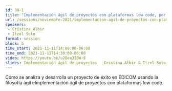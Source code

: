 ```yaml
---
id: B9-1
title: "Implementación ágil de proyectos con plataformas low code, por Edicom"
url: /sessions/noviembre-2021/implementacion-agil-de-proyectos-con-plataformas-low-code
speakers:
 - Cristina Albir
 - Itzel Soto
format: session
block: b
time_start: 2021-11-11T14:00:00-06:00
time_end: 2021-11-11T14:30:00-06:00
video: https://youtu.be/u28ea3IBW-8
slides: Implementación ágil de proyectos  -Cristina Albir & Itzel Soto pdf.pdf
---
```


Cómo se analiza y desarrolla un proyecto de éxito en EDICOM usando la filosofía ágil eImplementación ágil de proyectos con plataformas low code.